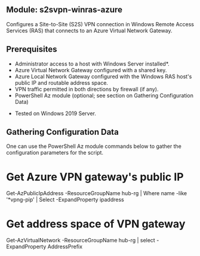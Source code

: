 ## Module: s2svpn-winras-azure

Configures a Site-to-Site (S2S) VPN connection in Windows Remote Access Services (RAS) that connects
to an Azure Virtual Network Gateway.
 
## Prerequisites

- Administrator access to a host with Windows Server installed*.
- Azure Virtual Network Gateway configured with a shared key.
- Azure Local Network Gateway configured with the Windows RAS host's public IP and routable address space.
- VPN traffic permitted in both directions by firewall (if any).
- PowerShell Az module (optional; see section on Gathering Configuration Data)

* Tested on Windows 2019 Server.

## Gathering Configuration Data
One can use the PowerShell Az module commands below to gather the configuration parameters for the script.

# Get Azure VPN gateway's public IP
Get-AzPublicIpAddress -ResourceGroupName hub-rg | Where name -like '*vpng-pip' | Select -ExpandProperty ipaddress

# Get address space of VPN gateway
Get-AzVirtualNetwork -ResourceGroupName hub-rg | select -ExpandProperty AddressPrefix 

